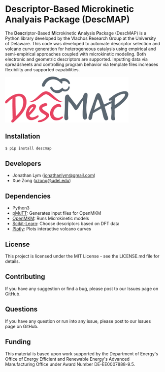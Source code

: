 # Descriptor-Based Microkinetic Analyais Package (DescMAP)

The **Desc**riptor-Based **M**icrokinetic **A**nalysis **P**ackage
(DescMAP) is a Python library developed by the Vlachos Research Group at
the University of Delaware. This code was developed to automate descriptor
selection and volcano curve generation for heterogeneous catalysis using
empirical and semi-empirical approaches coupled with microkinetic
modeling. Both electronic and geometric descriptors are supported.
Inputting data via spreadsheets and controlling program
behavior via template files increases flexibility and supported
capabilities.

<img src="https://github.com/VlachosGroup/DescriptorMap/blob/4e1c2f117bd67b8c8f93739d9538c093dfdca7fd/docs/DescMAP_logo.png" width="400" height="150">

## Installation

```bash
$ pip install descmap
```

## Developers

-   Jonathan Lym (<jonathanlym@gmail.com>)
-   Xue Zong (<xzong@udel.edu>)

## Dependencies

-   Python3
-   [pMuTT](https://vlachosgroup.github.io/pMuTT/): Generates input
    files for OpenMKM
-   [OpenMKM](https://vlachosgroup.github.io/openmkm/): Runs
    Microkinetic models
-   [Scikit-Learn](https://scikit-learn.org/stable/): Choose descriptors
    based on DFT data
-   [Plotly](https://plotly.com/): Plots interactive volcano curves

## License

This project is licensed under the MIT License - see the LICENSE.md file
for details.

## Contributing
If you have any suggestion or find a bug, please post to our Issues page on GitHub.

## Questions
If you have any question or run into any issue, please post to our Issues page on GitHub.

## Funding

This material is based upon work supported by the Department of
Energy\'s Office of Energy Efficient and Renewable Energy\'s Advanced
Manufacturing Office under Award Number DE-EE0007888-9.5.
